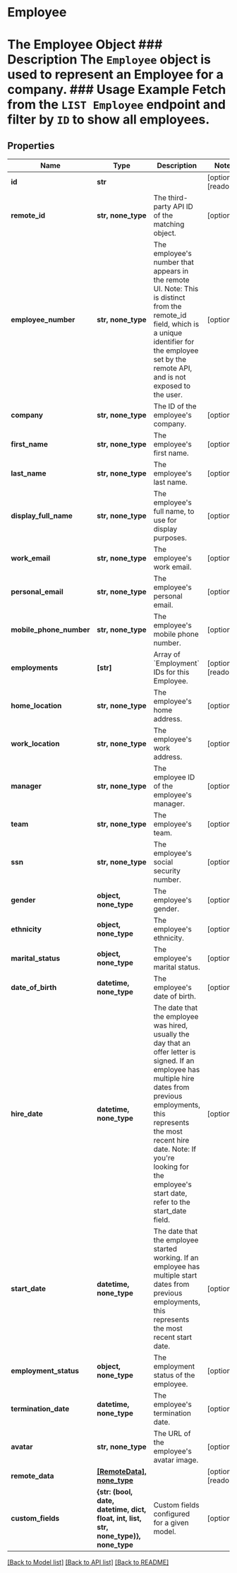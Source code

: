 # Employee

# The Employee Object ### Description The `Employee` object is used to represent an Employee for a company.  ### Usage Example Fetch from the `LIST Employee` endpoint and filter by `ID` to show all employees.

## Properties
Name | Type | Description | Notes
------------ | ------------- | ------------- | -------------
**id** | **str** |  | [optional] [readonly] 
**remote_id** | **str, none_type** | The third-party API ID of the matching object. | [optional] 
**employee_number** | **str, none_type** | The employee&#39;s number that appears in the remote UI. Note: This is distinct from the remote_id field, which is a unique identifier for the employee set by the remote API, and is not exposed to the user. | [optional] 
**company** | **str, none_type** | The ID of the employee&#39;s company. | [optional] 
**first_name** | **str, none_type** | The employee&#39;s first name. | [optional] 
**last_name** | **str, none_type** | The employee&#39;s last name. | [optional] 
**display_full_name** | **str, none_type** | The employee&#39;s full name, to use for display purposes. | [optional] 
**work_email** | **str, none_type** | The employee&#39;s work email. | [optional] 
**personal_email** | **str, none_type** | The employee&#39;s personal email. | [optional] 
**mobile_phone_number** | **str, none_type** | The employee&#39;s mobile phone number. | [optional] 
**employments** | **[str]** | Array of &#x60;Employment&#x60; IDs for this Employee. | [optional] [readonly] 
**home_location** | **str, none_type** | The employee&#39;s home address. | [optional] 
**work_location** | **str, none_type** | The employee&#39;s work address. | [optional] 
**manager** | **str, none_type** | The employee ID of the employee&#39;s manager. | [optional] 
**team** | **str, none_type** | The employee&#39;s team. | [optional] 
**ssn** | **str, none_type** | The employee&#39;s social security number. | [optional] 
**gender** | **object, none_type** | The employee&#39;s gender. | [optional] 
**ethnicity** | **object, none_type** | The employee&#39;s ethnicity. | [optional] 
**marital_status** | **object, none_type** | The employee&#39;s marital status. | [optional] 
**date_of_birth** | **datetime, none_type** | The employee&#39;s date of birth. | [optional] 
**hire_date** | **datetime, none_type** | The date that the employee was hired, usually the day that an offer letter is signed. If an employee has multiple hire dates from previous employments, this represents the most recent hire date. Note: If you&#39;re looking for the employee&#39;s start date, refer to the start_date field. | [optional] 
**start_date** | **datetime, none_type** | The date that the employee started working. If an employee has multiple start dates from previous employments, this represents the most recent start date. | [optional] 
**employment_status** | **object, none_type** | The employment status of the employee. | [optional] 
**termination_date** | **datetime, none_type** | The employee&#39;s termination date. | [optional] 
**avatar** | **str, none_type** | The URL of the employee&#39;s avatar image. | [optional] 
**remote_data** | [**[RemoteData], none_type**](RemoteData.md) |  | [optional] [readonly] 
**custom_fields** | **{str: (bool, date, datetime, dict, float, int, list, str, none_type)}, none_type** | Custom fields configured for a given model. | [optional] 

[[Back to Model list]](../README.md#documentation-for-models) [[Back to API list]](../README.md#documentation-for-api-endpoints) [[Back to README]](../README.md)


